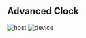 ## Advanced Clock
![host](https://github.com/ZhangYiXiSucceed/Advanced-Clock/tree/master/Doc/host.png)
![device](https://github.com/ZhangYiXiSucceed/Advanced-Clock/tree/master/Doc/device.png)